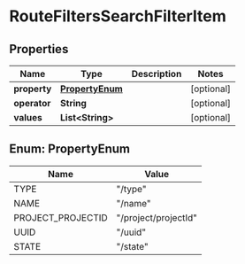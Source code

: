 

# RouteFiltersSearchFilterItem


## Properties

| Name | Type | Description | Notes |
|------------ | ------------- | ------------- | -------------|
|**property** | [**PropertyEnum**](#PropertyEnum) |  |  [optional] |
|**operator** | **String** |  |  [optional] |
|**values** | **List&lt;String&gt;** |  |  [optional] |



## Enum: PropertyEnum

| Name | Value |
|---- | -----|
| TYPE | &quot;/type&quot; |
| NAME | &quot;/name&quot; |
| PROJECT_PROJECTID | &quot;/project/projectId&quot; |
| UUID | &quot;/uuid&quot; |
| STATE | &quot;/state&quot; |



